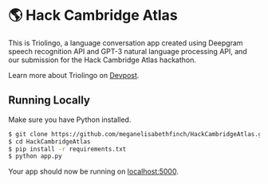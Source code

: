 # :earth_americas: Hack Cambridge Atlas

This is Triolingo, a language conversation app created using Deepgram speech recognition API and GPT-3 natural language processing API, and our submission for the Hack Cambridge Atlas hackathon.

Learn more about Triolingo on [Devpost](https://devpost.com/software/triolingo-rpc4n0).

## Running Locally

Make sure you have Python installed.

```sh
$ git clone https://github.com/meganelisabethfinch/HackCambridgeAtlas.git
$ cd HackCambridgeAtlas
$ pip install -r requirements.txt
$ python app.py
```

Your app should now be running on [localhost:5000](http://localhost:5000/).
